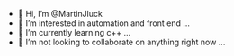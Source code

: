 - 👋 Hi, I’m @MartinJluck
- 👀 I’m interested in automation and front end ...
- 🌱 I’m currently learning c++ ...
- 💞️ I’m not looking to collaborate on anything right now ...


<!---
MartinJluck/MartinJluck is a ✨ special ✨ repository because its `README.md` (this file) appears on your GitHub profile.
You can click the Preview link to take a look at your changes.
--->

